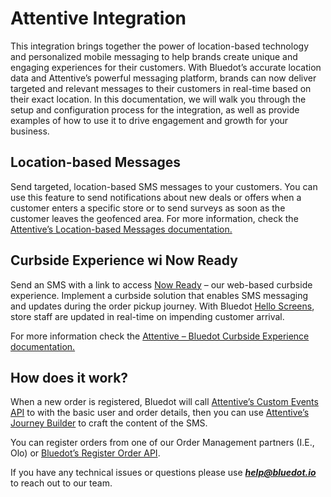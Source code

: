 Attentive Integration
=====================

This integration brings together the power of location-based technology and personalized mobile messaging to help brands create unique and engaging experiences for their customers. With Bluedot’s accurate location data and Attentive’s powerful messaging platform, brands can now deliver targeted and relevant messages to their customers in real-time based on their exact location. In this documentation, we will walk you through the setup and configuration process for the integration, as well as provide examples of how to use it to drive engagement and growth for your business.

Location-based Messages
-----------------------

Send targeted, location-based SMS messages to your customers. You can use this feature to send notifications about new deals or offers when a customer enters a specific store or to send surveys as soon as the customer leaves the geofenced area. For more information, check the [Attentive’s Location-based Messages documentation.](./Location-based%20messages.md)

Curbside Experience wi Now Ready
--------------------------------

Send an SMS with a link to access [Now Ready](../../Now%20Ready/Overview.md) – our web-based curbside experience. Implement a curbside solution that enables SMS messaging and updates during the order pickup journey. With Bluedot [Hello Screens](../../Hello%20Screens/Overview.md), store staff are updated in real-time on impending customer arrival.

For more information check the [Attentive – Bluedot Curbside Experience documentation.](./Curbside%20experience.md)

How does it work?
-----------------

When a new order is registered, Bluedot will call [Attentive’s Custom Events API](https://docs.attentivemobile.com/openapi/reference/tag/Custom-Events/) to with the basic user and order details, then you can use [Attentive’s Journey Builder](https://www.attentivemobile.com/messaging) to craft the content of the SMS.

You can register orders from one of our Order Management partners (I.E., Olo) or [Bluedot’s Register Order API](https://events-docs.bluedot.io/#operation/registerOrder).

If you have any technical issues or questions please use [**_help@bluedot.io_**](mailto:help@bluedot.io) to reach out to our team.